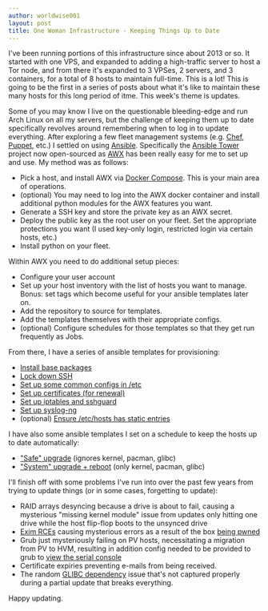 ```yaml
---
author: worldwise001
layout: post
title: One Woman Infrastructure - Keeping Things Up to Date
---
```


I've been running portions of this infrastructure since about 2013 or so. It started with one VPS, and expanded to adding a high-traffic server to host a Tor node, and from there it's expanded to 3 VPSes, 2 servers, and 3 containers, for a total of 8 hosts to maintain full-time. This is a lot! This is going to be the first in a series of posts about what it's like to maintain these many hosts for this long period of itme. This week's theme is updates.

Some of you may know I live on the questionable bleeding-edge and run Arch Linux on all my servers, but the challenge of keeping them up to date specifically revolves around remembering when to log in to update everything. After exploring a few fleet management systems (e.g. [Chef](https://www.chef.io/), [Puppet](https://puppet.com/), etc.) I settled on using [Ansible](https://www.ansible.com/). Specifically the [Ansible Tower](https://www.ansible.com/community/awx-project) project now open-sourced as [AWX](https://github.com/ansible/awx) has been really easy for me to set up and use. My method was as follows:
* Pick a host, and install AWX via [Docker Compose](https://github.com/ansible/awx/blob/devel/INSTALL.md). This is your main area of operations.
* (optional) You may need to log into the AWX docker container and install additional python modules for the AWX features you want.
* Generate a SSH key and store the private key as an AWX secret.
* Deploy the public key as the root user on your fleet. Set the appropriate protections you want (I used key-only login, restricted login via certain hosts, etc.)
* Install python on your fleet.

Within AWX you need to do additional setup pieces:
* Configure your user account
* Set up your host inventory with the list of hosts you want to manage. Bonus: set tags which become useful for your ansible templates later on.
* Add the repository to source for templates.
* Add the templates themselves with their appropriate configs.
* (optional) Configure schedules for those templates so that they get run frequently as Jobs.

From there, I have a series of ansible templates for provisioning:
* [Install base packages](https://github.com/worldwise001/ansible.shh.sh/blob/master/pacman-install.yaml)
* [Lock down SSH](https://github.com/worldwise001/ansible.shh.sh/blob/master/ssh.yaml)
* [Set up some common configs in /etc](https://github.com/worldwise001/ansible.shh.sh/blob/master/config.yaml)
* [Set up certificates (for renewal)](https://github.com/worldwise001/ansible.shh.sh/blob/master/certificate.yaml)
* [Set up iptables and sshguard](https://github.com/worldwise001/ansible.shh.sh/blob/master/iptables.yaml)
* [Set up syslog-ng](https://github.com/worldwise001/ansible.shh.sh/blob/master/syslog.yaml)
* (optional) [Ensure /etc/hosts has static entries](https://github.com/worldwise001/ansible.shh.sh/blob/master/hosts.yaml)

I have also some ansible templates I set on a schedule to keep the hosts up to date automatically:
* ["Safe" upgrade](https://github.com/worldwise001/ansible.shh.sh/blob/master/pacman-upgrade.yaml) (ignores kernel, pacman, glibc)
* ["System" upgrade + reboot](https://github.com/worldwise001/ansible.shh.sh/blob/master/pacman-system.yaml) (only kernel, pacman, glibc)

I'll finish off with some problems I've run into over the past few years from trying to update things (or in some cases, forgetting to update):
* RAID arrays desyncing because a drive is about to fail, causing a mysterious "missing kernel module" issue from updates only hitting one drive while the host flip-flop boots to the unsynced drive
* [Exim RCEs](https://www.bleepingcomputer.com/news/security/new-exim-vulnerability-exposes-servers-to-dos-attacks-rce-risks/) causing mysterious errors as a result of the box [being pwned](https://gist.github.com/worldwise001/3ad37162343a83dfe5eba5e435d12300)
* Grub just mysteriously failing on PV hosts, necessitating a migration from PV to HVM, resulting in addition config needed to be provided to grub to [view the serial console](https://wiki.prgmr.com/mediawiki/index.php/PV_and_HVM_Virtualization)
* Certificate expiries preventing e-mails from being received.
* The random [GLIBC dependency](https://www.google.com/search?client=firefox-b-d&q=GLIBC+not+found) issue that's not captured properly during a partial update that breaks everything.

Happy updating.
